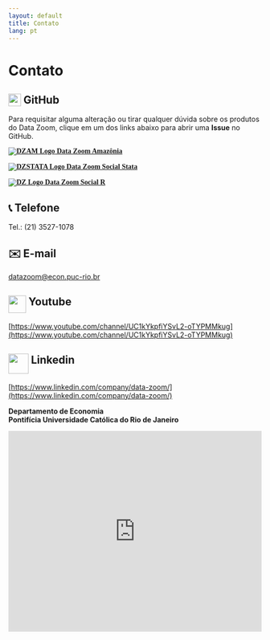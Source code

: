 ```yaml
---
layout: default
title: Contato
lang: pt
---
```


<style>

.logo-container-small:hover {
    cursor: default;
    transform: none;
    box-shadow: none;
}

  @media (max-width: 1000px) {
    .logo-container-small a {
        display: block; /* Stack vertically on mobile */
        margin-right: 0 !important; /* Remove right margins */
        margin-bottom: 15px; /* Add space between stacked items */
    }
    
  .logo-container-small a:last-child {
    margin-bottom: 0; /* Remove bottom margin from last item */
  }
}

</style>

# Contato

## <img src="{{ site.baseurl }}/assets/img/github-mark.png" height=25px style="vertical-align: text-top;"> GitHub

Para requisitar alguma alteração ou tirar qualquer dúvida sobre os produtos do Data Zoom, clique em um dos links abaixo para abrir uma **Issue** no GitHub.

<div class="logo-container-small">
    <a href="https://github.com/datazoompuc/datazoom.amazonia/issues" style="margin-right: 40px; font-family:JetBrains Mono; font-weight:bold;" target="_blank">
        <img src="{{ site.baseurl }}/assets/img/hex_dzam.png" alt="DZAM Logo"> Data Zoom Amazônia
    </a>
    <a href="https://github.com/datazoompuc/datazoom_social_Stata/issues" style="margin-right: 40px; font-family:JetBrains Mono; font-weight:bold;" target="_blank">
        <img src="{{ site.baseurl }}/assets/img/hex_dzstata.png" alt="DZSTATA Logo"> Data Zoom Social Stata
    </a>
    <a href="https://github.com/datazoompuc/datazoom.social/issues" style="font-family:JetBrains Mono; font-weight:bold;" target="_blank">
        <img src="{{ site.baseurl }}/assets/img/hex_dz.png" alt="DZ Logo"> Data Zoom Social R
    </a>
</div>


## 📞 Telefone

Tel.: (21) 3527-1078

## ✉️ E-mail

[datazoom@econ.puc-rio.br](mailto:datazoom@econ.puc-rio.br)

## <img src="{{ site.baseurl }}/assets/img/youtube_red.png" height=35px style="vertical-align: text-top;"> Youtube

[https://www.youtube.com/channel/UC1kYkpfiYSvL2-oTYPMMkug](https://www.youtube.com/channel/UC1kYkpfiYSvL2-oTYPMMkug)

## <img src="{{ site.baseurl }}/assets/img/Linkedin1.webp" height=40px style="vertical-align: text-top;"> Linkedin

[https://www.linkedin.com/company/data-zoom/](https://www.linkedin.com/company/data-zoom/)

**Departamento de Economia**  
**Pontifícia Universidade Católica do Rio de Janeiro**



<iframe class="map" 
        width="100%" 
        height="400px" 
        style="max-width: 600px; border: 0;" 
        frameborder="0" 
        src="https://www.google.com/maps/embed/v1/place?q=Pontif%C3%ADcia%20Universidade%20Cat%C3%B3lica%20do%20Rio%20de%20Janeiro%2C%20G%C3%A1vea%2C%20Rio%20de%20Janeiro%20-%20State%20of%20Rio%20de%20Janeiro%2C%20Brazil&amp;key=AIzaSyCcfqN0brn2C09a4cgGF5rFnYQ7NqwX8xg">
</iframe>
